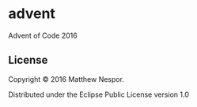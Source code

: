 # advent

Advent of Code 2016

## License

Copyright © 2016 Matthew Nespor.

Distributed under the Eclipse Public License version 1.0
